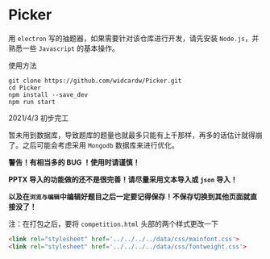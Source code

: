 # Picker
用 `electron` 写的抽题器，如果需要针对该仓库进行开发，请先安装 `Node.js`，并熟悉一些 `Javascript` 的基本操作。

使用方法

```shell
git clone https://github.com/widcardw/Picker.git
cd Picker
npm install --save_dev
npm run start
```

2021/4/3 初步完工

暂未用到数据库，导致题库的题量也就最多只能有上千那样，再多的话估计就得崩了。之后可能会考虑采用 `Mongodb` 数据库来进行优化。

**警告！有相当多的 BUG ！使用时请谨慎！**

**PPTX 导入的功能做的还不是很完善！请尽量采用文本导入或 `json` 导入！**

**以及在`浏览与编辑`中编辑好题目之后一定要记得保存！不保存切换到其他页面就直接没了！**

注：在打包之后，要将 `competition.html` 头部的两个样式更改一下
```html
<link rel="stylesheet" href='../../../../data/css/mainfont.css'>
<link rel="stylesheet" href='../../../../data/css/fontweight.css'>
```